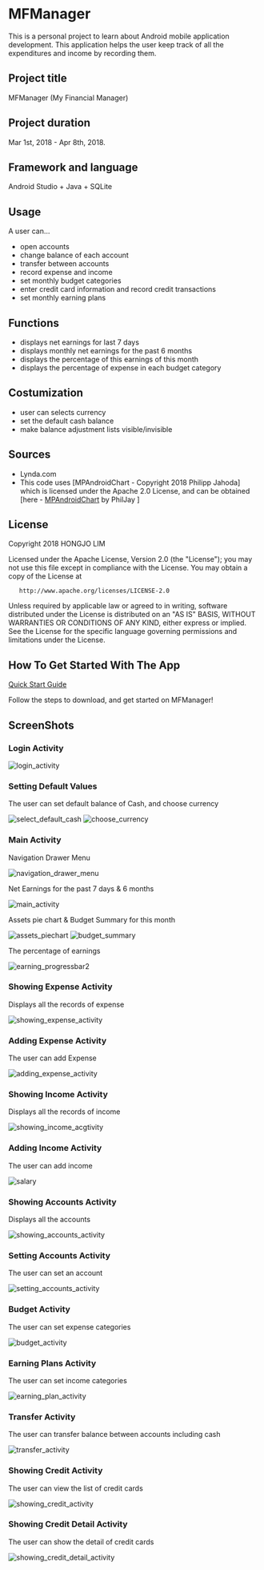 # MFManager

This is a personal project to learn about Android mobile application development. This application helps the user keep track of all the expenditures and income by recording them.

## Project title
MFManager (My Financial Manager)

## Project duration
Mar 1st, 2018 - Apr 8th, 2018.

## Framework and language
Android Studio + Java + SQLite

## Usage
A user can…
<ul>
<li>open accounts</li>
<li>change balance of each account</li>
<li>transfer between accounts</li>
<li>record expense and income</li>
<li>set monthly budget categories</li>
<li>enter credit card information and record credit transactions</li>
<li>set monthly earning plans</li>
</ul>

## Functions
<ul>
<li>displays net earnings for last 7 days</li><li>displays monthly net earnings for the past 6 months</li>
<li>displays the percentage of this earnings of this month</li>
<li>displays the percentage of expense in each budget category</li>
</ul>

## Costumization
<ul>
<li>user can selects currency</li>
<li>set the default cash balance</li>
<li>make balance adjustment lists visible/invisible</li>
</ul>

## Sources
<ul>
<li>Lynda.com</li>
<li>This code uses [MPAndroidChart - Copyright 2018 Philipp Jahoda] which is licensed under the Apache 2.0 License, and can be obtained [here - <a href="https://github.com/PhilJay/MPAndroidChart" title="MPAndroidChart github page">MPAndroidChart</a> by PhilJay ]</li></ul>

## License
Copyright 2018 HONGJO LIM

   Licensed under the Apache License, Version 2.0 (the "License");
   you may not use this file except in compliance with the License.
   You may obtain a copy of the License at

       http://www.apache.org/licenses/LICENSE-2.0

   Unless required by applicable law or agreed to in writing, software
   distributed under the License is distributed on an "AS IS" BASIS,
   WITHOUT WARRANTIES OR CONDITIONS OF ANY KIND, either express or implied.
   See the License for the specific language governing permissions and
   limitations under the License.

## How To Get Started With The App
<a href="https://github.com/czebahi/My-Financial-Manager/blob/master/MFManager%20User%20Guide.pdf">Quick Start Guide</a>

Follow the steps to download, and get started on MFManager!

## ScreenShots
### Login Activity 
![login_activity](https://user-images.githubusercontent.com/35909587/41353323-f126fcbc-6ee9-11e8-8b99-38b41396508f.PNG)

### Setting Default Values
The user can set default balance of Cash, and choose currency

![select_default_cash](https://user-images.githubusercontent.com/35909587/41353056-1f765550-6ee9-11e8-86c5-9c98f9df4b3d.PNG)
![choose_currency](https://user-images.githubusercontent.com/35909587/41353349-05378438-6eea-11e8-9c39-90b7b987303b.PNG)

### Main Activity
Navigation Drawer Menu

![navigation_drawer_menu](https://user-images.githubusercontent.com/35909587/41353053-1f52a088-6ee9-11e8-9ff2-84ad040304c6.PNG)

Net Earnings for the past 7 days & 6 months

![main_activity](https://user-images.githubusercontent.com/35909587/41351477-78a2113c-6ee4-11e8-8de3-cba774759b58.PNG)

Assets pie chart & Budget Summary for this month

![assets_piechart](https://user-images.githubusercontent.com/35909587/41353480-58d8f450-6eea-11e8-85d0-299a5c9fd8da.PNG)
![budget_summary](https://user-images.githubusercontent.com/35909587/41353473-566e7ce4-6eea-11e8-93f2-0880f023a006.PNG)

The percentage of earnings

![earning_progressbar2](https://user-images.githubusercontent.com/35909587/41352351-41aee3a0-6ee7-11e8-88c5-3b0db23e6483.PNG)

### Showing Expense Activity
Displays all the records of expense

![showing_expense_activity](https://user-images.githubusercontent.com/35909587/41353061-1fcb0c8a-6ee9-11e8-8710-cad4fe1963cd.PNG)

### Adding Expense Activity
The user can add Expense

![adding_expense_activity](https://user-images.githubusercontent.com/35909587/41352375-524748b0-6ee7-11e8-9a47-35b0650c0205.PNG)

### Showing Income Activity
Displays all the records of income

![showing_income_acgtivity](https://user-images.githubusercontent.com/35909587/41353062-1fd838ce-6ee9-11e8-82fb-bf9b86dbb07f.PNG)

### Adding Income Activity
The user can add income

![salary](https://user-images.githubusercontent.com/35909587/41353054-1f661208-6ee9-11e8-947b-27c2206a0f5a.PNG)

### Showing Accounts Activity
Displays all the accounts

![showing_accounts_activity](https://user-images.githubusercontent.com/35909587/41352499-a0958bda-6ee7-11e8-9e9b-9518679298fd.PNG)

### Setting Accounts Activity
The user can set an account

![setting_accounts_activity](https://user-images.githubusercontent.com/35909587/41353057-1f864e4c-6ee9-11e8-9596-b28037dcc111.PNG)

### Budget Activity
The user can set expense categories

![budget_activity](https://user-images.githubusercontent.com/35909587/41353477-57bf34f8-6eea-11e8-8ba8-5acf87354576.PNG)

### Earning Plans Activity
The user can set income categories

![earning_plan_activity](https://user-images.githubusercontent.com/35909587/41353322-efee9bb6-6ee9-11e8-8cae-05c0721f5567.PNG)

### Transfer Activity
The user can transfer balance between accounts including cash

![transfer_activity](https://user-images.githubusercontent.com/35909587/41353063-1fee573a-6ee9-11e8-8df2-e8436a09c445.PNG)

### Showing Credit Activity
The user can view the list of credit cards

![showing_credit_activity](https://user-images.githubusercontent.com/35909587/41353059-1fafc952-6ee9-11e8-8dfd-a91bf129b237.PNG)

### Showing Credit Detail Activity
The user can show the detail of credit cards

![showing_credit_detail_activity](https://user-images.githubusercontent.com/35909587/41353060-1fbfd068-6ee9-11e8-9ec1-4ebc96e04331.PNG)
